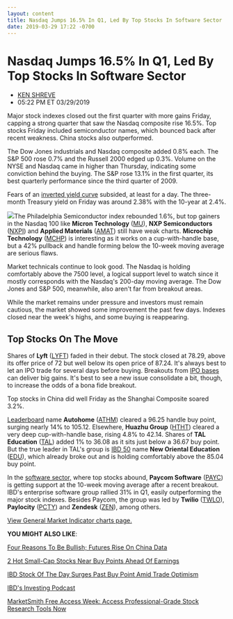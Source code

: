 ```yaml
---
layout: content
title: Nasdaq Jumps 16.5% In Q1, Led By Top Stocks In Software Sector
date: 2019-03-29 17:22 -0700
---
```



Nasdaq Jumps 16.5% In Q1, Led By Top Stocks In Software Sector
===============================================================




* [KEN SHREVE](https://www.investors.com/author/shrevek/ "Posts by KEN SHREVE")
* 05:22 PM ET 03/29/2019




Major stock indexes closed out the first quarter with more gains Friday, capping a strong quarter that saw the Nasdaq composite rise 16.5%. Top stocks Friday included semiconductor names, which bounced back after recent weakness. China stocks also outperformed.




The Dow Jones industrials and Nasdaq composite added 0.8% each. The S&P 500 rose 0.7% and the Russell 2000 edged up 0.3%. Volume on the NYSE and Nasdaq came in higher than Thursday, indicating some conviction behind the buying. The S&P rose 13.1% in the first quarter, its best quarterly performance since the third quarter of 2009.


Fears of an [inverted yield curve](https://www.investors.com/news/economy/inverted-yield-curve-good-news-for-dow-jones-economy/) subsided, at least for a day. The three-month Treasury yield on Friday was around 2.38% with the 10-year at 2.4%.


![](https://www.investors.com/wp-content/uploads/2019/03/MP032919-240x300.jpg)The Philadelphia Semiconductor index rebounded 1.6%, but top gainers in the Nasdaq 100 like **Micron Technology** ([MU](https://research.investors.com/quote.aspx?symbol=MU)), **NXP Semiconductors** ([NXPI](https://research.investors.com/quote.aspx?symbol=NXPI)) and **Applied Materials** ([AMAT](https://research.investors.com/quote.aspx?symbol=AMAT)) still have weak charts. **Microchip Technology** ([MCHP](https://research.investors.com/quote.aspx?symbol=MCHP)) is interesting as it works on a cup-with-handle base, but a 42% pullback and handle forming below the 10-week moving average are serious flaws.


Market technicals continue to look good. The Nasdaq is holding comfortably above the 7500 level, a logical support level to watch since it mostly corresponds with the Nasdaq's 200-day moving average. The Dow Jones and S&P 500, meanwhile, also aren't far from breakout areas.


While the market remains under pressure and investors must remain cautious, the market showed some improvement the past few days. Indexes closed near the week's highs, and some buying is reappearing.


Top Stocks On The Move
----------------------


Shares of **Lyft** ([LYFT](https://research.investors.com/quote.aspx?symbol=LYFT)) faded in their debut. The stock closed at 78.29, above its offer price of 72 but well below its open price of 87.24. It's always best to let an IPO trade for several days before buying. Breakouts from [IPO bases](https://www.investors.com/how-to-invest/investors-corner/ipo-bases-rich-gains/) can deliver big gains. It's best to see a new issue consolidate a bit, though, to increase the odds of a bona fide breakout.


Top stocks in China did well Friday as the Shanghai Composite soared 3.2%.


[Leaderboard](https://leaderboard.investors.com) name **Autohome** ([ATHM](https://research.investors.com/quote.aspx?symbol=ATHM)) cleared a 96.25 handle buy point, surging nearly 14% to 105.12. Elsewhere, **Huazhu Group** ([HTHT](https://research.investors.com/quote.aspx?symbol=HTHT)) cleared a very deep cup-with-handle base, rising 4.8% to 42.14. Shares of **TAL Education** ([TAL](https://research.investors.com/quote.aspx?symbol=TAL)) added 1% to 36.08 as it sits just below a 36.67 buy point. But the true leader in TAL's group is [IBD 50](https://research.investors.com/stock-lists/ibd-50/) name **New Oriental Education** ([EDU](https://research.investors.com/quote.aspx?symbol=EDU)), which already broke out and is holding comfortably above the 85.04 buy point.



In the [software sector,](https://www.investors.com/news/technology/cloud-computing-cloud-stocks/) where top stocks abound, **Paycom Software** ([PAYC](https://research.investors.com/quote.aspx?symbol=PAYC)) is getting support at the 10-week moving average after a recent breakout. IBD's enterprise software group rallied 31% in Q1, easily outperforming the major stock indexes. Besides Paycom, the group was led by **Twilio** ([TWLO](https://research.investors.com/quote.aspx?symbol=TWLO)), **Paylocity** ([PCTY](https://research.investors.com/quote.aspx?symbol=PCTY)) and **Zendesk** ([ZEN](https://research.investors.com/quote.aspx?symbol=ZEN)), among others.


[View General Market Indicator charts page.](https://www.investors.com/wp-content/uploads/2019/03/GMI_040119.pdf)


**YOU MIGHT ALSO LIKE**:


[Four Reasons To Be Bullish; Futures Rise On China Data](https://www.investors.com/market-trend/stock-market-today/dow-jones-futures-current-stock-market-rally-bullish-apple-stock-inverted-yield-curve/)


[2 Hot Small-Cap Stocks Near Buy Points Ahead Of Earnings](https://www.investors.com/research/earnings-preview/options-trading-angiodynamics-earnings-report/)


[IBD Stock Of The Day Surges Past Buy Point Amid Trade Optimism](https://www.investors.com/research/ibd-stock-of-the-day/stock-of-the-day-autohome-stock-trump-trade-war/)


[IBD's Investing Podcast](https://www.investors.com/how-to-invest/investing-podcast-how-to-make-more-money-stock-market-top-stocks-stock-charts/)


[MarketSmith Free Access Week: Access Professional-Grade Stock Research Tools Now](https://shop.investors.com/offer/splashresponsive.aspx?id=MarketSmith_FreeAccess&src=A00512A&refcode=EMCA)




